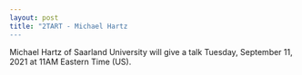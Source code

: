 ```yaml
---
layout: post
title: "2TART - Michael Hartz
---
```


Michael Hartz of Saarland University will give a talk Tuesday, September 11, 2021 at 11AM Eastern Time (US). 
